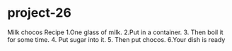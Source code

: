 # project-26
Milk chocos Recipe
1.One glass of milk.
2.Put in a container.
3. Then boil it for some time.
4. Put sugar into it.
5. Then put chocos.
6.Your dish is ready

